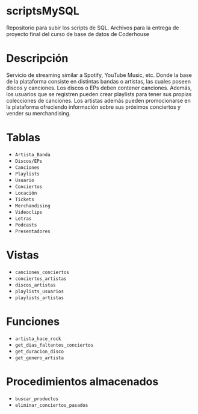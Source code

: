 # scriptsMySQL
Repositorio para subir los scripts de SQL. 
Archivos para la entrega de proyecto final del curso de base de datos de Coderhouse

# Descripción
Servicio de streaming similar a Spotify, YouTube Music, etc. Donde la base de la plataforma consiste en distintas bandas o artistas, las cuales poseen discos y canciones. Los discos o EPs deben contener canciones. Además, los usuarios que se registren pueden crear playlists para tener sus propias colecciones de canciones. Los artistas además pueden promocionarse en la plataforma ofreciendo información sobre sus próximos conciertos y vender su merchandising.

# Tablas
- `Artista_Banda`
- `Discos/EPs` 
- `Canciones`
- `Playlists`
- `Usuario`
- `Conciertos` 
- `Locación`
- `Tickets`
- `Merchandising`
- `Videoclips` 
- `Letras`
- `Podcasts`
- `Presentadores`

# Vistas
- `canciones_conciertos`
- `conciertos_artistas`
- `discos_artistas`
- `playlists_usuarios`
- `playlists_artistas`

# Funciones
- `artista_hace_rock`
- `get_dias_faltantes_conciertos`
- `get_duracion_disco`
- `get_genero_artista`

# Procedimientos almacenados
- `buscar_productos`
- `eliminar_conciertos_pasados`
